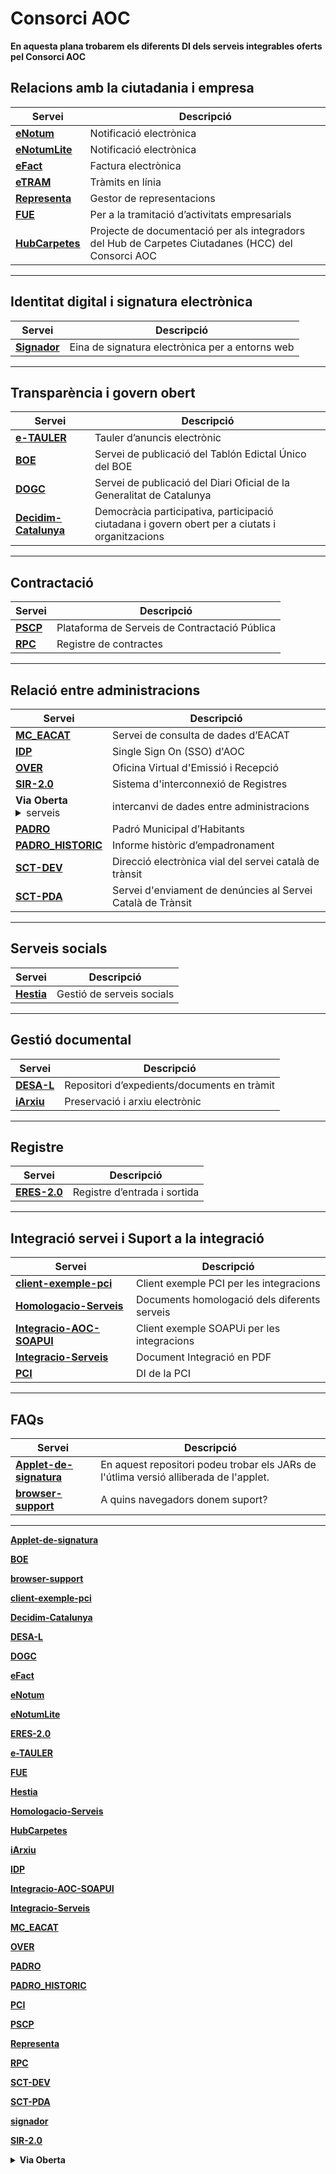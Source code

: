 # Consorci AOC

**En aquesta plana trobarem els diferents DI dels serveis integrables oferts pel Consorci AOC**



## Relacions amb la ciutadania i empresa

|Servei|Descripció|
|---|---|
|[**eNotum**][9] | Notificació electrònica |
|[**eNotumLite**][10]|Notificació electrònica|
|[**eFact**][8]	|Factura electrònica |
|[**eTRAM**][34]|Tràmits en línia|
|[**Representa**][28] |Gestor de representacions|
|[**FUE**][13]	|Per a la tramitació d’activitats empresarials|
[**HubCarpetes**][16]|Projecte de documentació per als integradors del Hub de Carpetes Ciutadanes (HCC) del Consorci AOC|

[16]:https://github.com/ConsorciAOC/HubCarpetes
[10]:https://github.com/ConsorciAOC/eNotumLite
[13]:https://github.com/ConsorciAOC/FUE
[28]:https://github.com/ConsorciAOC/Representa
[8]:https://github.com/ConsorciAOC/eFact
[9]:https://github.com/ConsorciAOC/eNotum
[34]:hhtps://google.es



----------------------------------------------------------------------

## Identitat digital i signatura electrònica

|Servei|Descripció|
|---|---|
|[**Signador**][32] |Eina de signatura electrònica per a entorns web|


[32]:https://github.com/ConsorciAOC/signador

----------------------------------------------------------------------

## Transparència i govern obert

|Servei|Descripció|
|---|---|
|[**e-TAULER**][12]	|Tauler d’anuncis electrònic|
|[**BOE**][2] |Servei de publicació del Tablón Edictal Único del BOE|
|[**DOGC**][7]|Servei de publicació del Diari Oficial de la Generalitat de Catalunya|
[**Decidim-Catalunya**][5]|Democràcia participativa, participació ciutadana i govern obert per a ciutats i organitzacions|

[5]:https://github.com/ConsorciAOC/Decidim-Catalunya
[7]:https://github.com/ConsorciAOC/DOGC
[2]:https://github.com/ConsorciAOC/BOE
[12]:https://github.com/ConsorciAOC/e-TAULER


----------------------------------------------------------------------
## Contractació

|Servei|Descripció|
|---|---|
|[**PSCP**][27]|Plataforma de Serveis de Contractació Pública|
|[**RPC**][29]|Registre de contractes|

[29]:https://github.com/ConsorciAOC/RPC
[27]:https://github.com/ConsorciAOC/PSCP


----------------------------------------------------------------------
## Relació entre administracions

|Servei|Descripció|
|---|---|
|[**MC_EACAT**][21]|Servei de consulta de dades d’EACAT|
|[**IDP**][18]|Single Sign On (SSO) d'AOC|
|[**OVER**][22] |Oficina Virtual d'Emissió i Recepció|
|[**SIR-2.0**][33]|Sistema d'interconnexió de Registres|
|**Via Oberta** <Details close><summary>serveis</summary><br><a href="https://github.com/ConsorciAOC/VO-AEAT">VO-AEAT</a><br><a href="https://github.com/ConsorciAOC/VO-ANTECEDENTS_PENALS">VO-ANTECEDENTS_PENALS</a><br><a href="https://github.com/ConsorciAOC/VO-ATC">VO-ATC</a><br><a href="https://github.com/ConsorciAOC/VO-CADASTRE">VO-CADASTRE</a><br><a href="https://github.com/ConsorciAOC/VO-CORPME-REGISTRE_MERCANTIL">VO-CORPME-REGISTRE_MERCANTIL</a><br><a href="https://github.com/ConsorciAOC/VO-CORPME-REGISTRE_PROPIETAT">VO-CORPME-REGISTRE_PROPIETAT</a><br><a href="https://github.com/ConsorciAOC/VO-DCOC">VO-DCOC</a><br><a href="https://github.com/ConsorciAOC/VO-DEPENDENCIA">VO-DEPENDENCIA</a><br><a href="https://github.com/ConsorciAOC/VO-DGP">VO-DGP</a><br><a href="https://github.com/ConsorciAOC/VO-DGT">VO-DGT</a><br><a href="https://github.com/ConsorciAOC/VO-DGT-ATMV">VO-DGT-ATMV</a><br><a href="https://github.com/ConsorciAOC/VO-ESTRANGERIA">VO-ESTRANGERIA</a><br><a href="https://github.com/ConsorciAOC/VO-GRAU_DISCAPACITAT">VO-GRAU_DISCAPACITAT</a><br><a href="https://github.com/ConsorciAOC/VO-GRAU_DISCAPACITAT_CCAA">VO-GRAU_DISCAPACITAT_CCAA</a><br><a href="https://github.com/ConsorciAOC/VO-IGAE">VO-IGAE</a><br><a href="https://github.com/ConsorciAOC/VO-INSS">VO-INSS</a><br><a href="https://github.com/ConsorciAOC/VO-NOTARIS">VO-NOTARIS</a><br><a href="https://github.com/ConsorciAOC/VO-RCA">VO-RCA</a><br><a href="https://github.com/ConsorciAOC/VO-REG_ENTITATS">VO-REG_ENTITATS</a><br><a href="https://github.com/ConsorciAOC/VO-REGISTRE_CIVIL">VO-REGISTRE_CIVIL</a><br><a href="https://github.com/ConsorciAOC/VO-SEPE">VO-SEPE</a><br><a href="https://github.com/ConsorciAOC/VO-SOC">VO-SOC</a><br><a href="https://github.com/ConsorciAOC/VO-TFM">VO-TFM</a><br><a href="https://github.com/ConsorciAOC/VO-TFN">VO-TFN</a><br><a href="https://github.com/ConsorciAOC/VO-TFN_CCAA">VO-TFN_CCAA</a><br><a href="https://github.com/ConsorciAOC/VO-TGSS">VO-TGSS</a><br><a href="https://github.com/ConsorciAOC/VO-TGSS_VIDA_LABORAL">VO-TGSS_VIDA_LABORAL</a><br><a href="https://github.com/ConsorciAOC/VO-TITULACIONS">VO-TITULACIONS</a>|intercanvi de dades entre administracions|
|[**PADRO**][23]|Padró Municipal d’Habitants|
|[**PADRO_HISTORIC**][24] |Informe històric d’empadronament|
|[**SCT-DEV**][30]|Direcció electrònica vial del servei català de trànsit|
|[**SCT-PDA**][31]|Servei d'enviament de denúncies al Servei Català de Trànsit|

[18]:https://github.com/ConsorciAOC/IDP
[24]:https://github.com/ConsorciAOC/PADRO_HISTORIC
[23]:https://github.com/ConsorciAOC/PADRO
[31]:https://github.com/ConsorciAOC/SCT-PDA
[30]:https://github.com/ConsorciAOC/SCT-DEV
[33]:https://github.com/ConsorciAOC/SIR-2.0
[22]:https://github.com/ConsorciAOC/OVER
[21]:https://github.com/ConsorciAOC/MC_EACAT


----------------------------------------------------------------------
## Serveis socials

|Servei|Descripció|
|---|---|
|[**Hestia**][14]|Gestió de serveis socials|

[14]:https://github.com/ConsorciAOC/Hestia


----------------------------------------------------------------------
## Gestió documental

|Servei|Descripció|
|---|---|
|[**DESA-L**][6]|Repositori d’expedients/documents en tràmit|	
|[**iArxiu**][17] |Preservació i arxiu electrònic|	

[17]:https://github.com/ConsorciAOC/iArxiu
[6]:https://github.com/ConsorciAOC/DESA-L


----------------------------------------------------------------------
## Registre

|Servei|Descripció|
|---|---|
|[**ERES-2.0**][11]|Registre d’entrada i sortida|

[11]:https://github.com/ConsorciAOC/ERES-2.0	

----------------------------------------------------------------------

## Integració servei i Suport a la integració

|Servei|Descripció|
|---|---|
|[**client-exemple-pci**][4]|Client exemple PCI per les integracions|
|[**Homologacio-Serveis**][15]|Documents homologació dels diferents serveis|
|[**Integracio-AOC-SOAPUI**][19] |Client exemple SOAPUi per les integracions|
|[**Integracio-Serveis**][20]|Document Integració en PDF|
|[**PCI**][25]|DI de la PCI|	

[25]:https://github.com/ConsorciAOC/PCI
[19]:https://github.com/ConsorciAOC/Integracio-AOC-SOAPUI
[20]:https://github.com/ConsorciAOC/Integracio-Serveis
[15]:https://github.com/ConsorciAOC/Homologacio-Serveis
[4]:https://github.com/ConsorciAOC/client-exemple-pci

----------------------------------------------------------------------
## FAQs

|Servei|Descripció|
|---|---|
|[**Applet-de-signatura**][1]|En aquest repositori podeu trobar els JARs de l'útlima versió alliberada de l'applet.|
|[**browser-support**][3]|A quins navegadors donem suport?|

[3]:https://github.com/ConsorciAOC/browser-support
[1]:https://github.com/ConsorciAOC/Applet-de-signatura

----------------------------------------------------------------------


[**Applet-de-signatura**][1]

[1]:https://github.com/ConsorciAOC/Applet-de-signatura

[**BOE**][2]

[2]:https://github.com/ConsorciAOC/BOE

[**browser-support**][3]

[3]:https://github.com/ConsorciAOC/browser-support

[**client-exemple-pci**][4]

[4]:https://github.com/ConsorciAOC/client-exemple-pci

[**Decidim-Catalunya**][5]

[5]:https://github.com/ConsorciAOC/Decidim-Catalunya

[**DESA-L**][6]	

[6]:https://github.com/ConsorciAOC/DESA-L

[**DOGC**][7]	

[7]:https://github.com/ConsorciAOC/DOGC

[**eFact**][8]	

[8]:https://github.com/ConsorciAOC/eFact

[**eNotum**][9]	

[9]:https://github.com/ConsorciAOC/eNotum

[**eNotumLite**][10]	

[10]:https://github.com/ConsorciAOC/eNotumLite

[**ERES-2.0**][11]	

[11]:https://github.com/ConsorciAOC/ERES-2.0

[**e-TAULER**][12]	

[12]:https://github.com/ConsorciAOC/e-TAULER

[**FUE**][13]	

[13]:https://github.com/ConsorciAOC/FUE

[**Hestia**][14]	

[14]:https://github.com/ConsorciAOC/Hestia

[**Homologacio-Serveis**][15]	

[15]:https://github.com/ConsorciAOC/Homologacio-Serveis

[**HubCarpetes**][16]	

[16]:https://github.com/ConsorciAOC/HubCarpetes

[**iArxiu**][17]	

[17]:https://github.com/ConsorciAOC/iArxiu

[**IDP**][18]	

[18]:https://github.com/ConsorciAOC/IDP

[**Integracio-AOC-SOAPUI**][19]	

[19]:https://github.com/ConsorciAOC/Integracio-AOC-SOAPUI

[**Integracio-Serveis**][20]	

[20]:https://github.com/ConsorciAOC/Integracio-Serveis

[**MC_EACAT**][21]	

[21]:https://github.com/ConsorciAOC/MC_EACAT

[**OVER**][22]	

[22]:https://github.com/ConsorciAOC/OVER

[**PADRO**][23]	

[23]:https://github.com/ConsorciAOC/PADRO

[**PADRO_HISTORIC**][24]	

[24]:https://github.com/ConsorciAOC/PADRO_HISTORIC

[**PCI**][25]	

[25]:https://github.com/ConsorciAOC/PCI

[**PSCP**][27]	

[27]:https://github.com/ConsorciAOC/PSCP

[**Representa**][28]	

[28]:https://github.com/ConsorciAOC/Representa

[**RPC**][29]	

[29]:https://github.com/ConsorciAOC/RPC

[**SCT-DEV**][30]	

[30]:https://github.com/ConsorciAOC/SCT-DEV

[**SCT-PDA**][31]	

[31]:https://github.com/ConsorciAOC/SCT-PDA

[**signador**][32]	

[32]:https://github.com/ConsorciAOC/signador

[**SIR-2.0**][33]	

[33]:https://github.com/ConsorciAOC/SIR-2.0

<details close>
<summary><b>Via Oberta</b></summary>
<br><a href="https://github.com/ConsorciAOC/VO-AEAT">VO-AEAT</a>
<br><a href="https://github.com/ConsorciAOC/VO-ANTECEDENTS_PENALS">VO-ANTECEDENTS_PENALS</a>
<br><a href="https://github.com/ConsorciAOC/VO-ATC">VO-ATC</a>
<br><a href="https://github.com/ConsorciAOC/VO-CADASTRE">VO-CADASTRE</a>
<br><a href="https://github.com/ConsorciAOC/VO-CORPME-REGISTRE_MERCANTIL">VO-CORPME-REGISTRE_MERCANTIL</a>
<br><a href="https://github.com/ConsorciAOC/VO-CORPME-REGISTRE_PROPIETAT">VO-CORPME-REGISTRE_PROPIETAT</a>
<br><a href="https://github.com/ConsorciAOC/VO-DCOC">VO-DCOC</a>
<br><a href="https://github.com/ConsorciAOC/VO-DEPENDENCIA">VO-DEPENDENCIA</a>
<br><a href="https://github.com/ConsorciAOC/VO-DGP">VO-DGP</a>
<br><a href="https://github.com/ConsorciAOC/VO-DGT">VO-DGT</a>
<br><a href="https://github.com/ConsorciAOC/VO-DGT-ATMV">VO-DGT-ATMV</a>
<br><a href="https://github.com/ConsorciAOC/VO-ESTRANGERIA">VO-ESTRANGERIA</a>
<br><a href="https://github.com/ConsorciAOC/VO-GRAU_DISCAPACITAT">VO-GRAU_DISCAPACITAT</a>
<br><a href="https://github.com/ConsorciAOC/VO-GRAU_DISCAPACITAT_CCAA">VO-GRAU_DISCAPACITAT_CCAA</a>
<br><a href="https://github.com/ConsorciAOC/VO-IGAE">VO-IGAE</a>
<br><a href="https://github.com/ConsorciAOC/VO-INSS">VO-INSS</a>
<br><a href="https://github.com/ConsorciAOC/VO-NOTARIS">VO-NOTARIS</a>
<br><a href="https://github.com/ConsorciAOC/VO-RCA">VO-RCA</a>
<br><a href="https://github.com/ConsorciAOC/VO-REG_ENTITATS">VO-REG_ENTITATS</a>
<br><a href="https://github.com/ConsorciAOC/VO-REGISTRE_CIVIL">VO-REGISTRE_CIVIL</a>
<br><a href="https://github.com/ConsorciAOC/VO-SEPE">VO-SEPE</a>
<br><a href="https://github.com/ConsorciAOC/VO-SOC">VO-SOC</a>
<br><a href="https://github.com/ConsorciAOC/VO-TFM">VO-TFM</a>
<br><a href="https://github.com/ConsorciAOC/VO-TFN">VO-TFN</a>
<br><a href="https://github.com/ConsorciAOC/VO-TFN_CCAA">VO-TFN_CCAA</a>
<br><a href="https://github.com/ConsorciAOC/VO-TGSS">VO-TGSS</a>
<br><a href="https://github.com/ConsorciAOC/VO-TGSS_VIDA_LABORAL">VO-TGSS_VIDA_LABORAL</a>
<br><a href="https://github.com/ConsorciAOC/VO-TITULACIONS">VO-TITULACIONS</a>